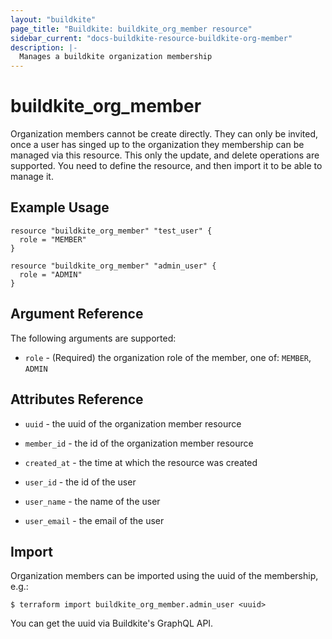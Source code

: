 ```yaml
---
layout: "buildkite"
page_title: "Buildkite: buildkite_org_member resource"
sidebar_current: "docs-buildkite-resource-buildkite-org-member"
description: |-
  Manages a buildkite organization membership 
---
```


# buildkite\_org\_member

Organization members cannot be create directly. They can only be invited, once a user has singed up to the organization
they membership can be managed via this resource. This only the update, and delete operations are supported.
You need to define the resource, and then import it to be able to manage it.

## Example Usage

```hcl
resource "buildkite_org_member" "test_user" {
  role = "MEMBER"
}

resource "buildkite_org_member" "admin_user" {
  role = "ADMIN"
}
```

## Argument Reference

The following arguments are supported:

* `role` - (Required) the organization role of the member, one of: `MEMBER`, `ADMIN`


## Attributes Reference

* `uuid` - the uuid of the organization member resource

* `member_id` - the id of the organization member resource

* `created_at` - the time at which the resource was created

* `user_id` - the id of the user

* `user_name` - the name of the user

* `user_email` - the email of the user

## Import

Organization members can be imported using the uuid of the membership, e.g.:

```
$ terraform import buildkite_org_member.admin_user <uuid>
```

You can get the uuid via Buildkite's GraphQL API.
